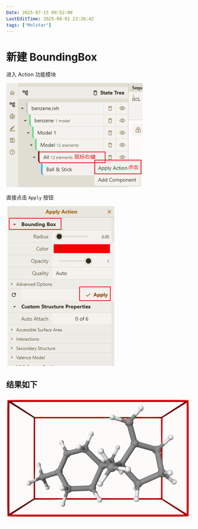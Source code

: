 ```yaml
---
Date: 2025-07-15 09:52:00
LastEditTime: 2025-08-01 23:26:42
tags: ["Molstar"]
---
```


# 新建 BoundingBox

进入 Action 功能模块

![actions](./assets/actions.webp)

直接点击 `Apply` 按钮

![action_boundingBox](./assets/action_boundingBox.webp)

## 结果如下

![boundingBox_res](./assets/boundingBox_res.webp)
